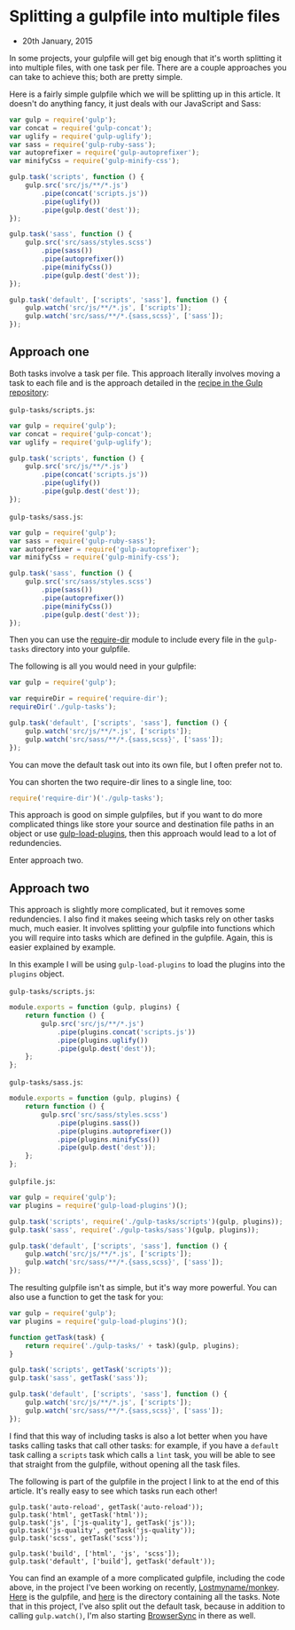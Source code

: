 # Splitting a gulpfile into multiple files
- 20th January, 2015

In some projects, your gulpfile will get big enough that it's worth splitting it into multiple files, with one task per file. There are a couple approaches you can take to achieve this; both are pretty simple.

Here is a fairly simple gulpfile which we will be splitting up in this article. It doesn't do anything fancy, it just deals with our JavaScript and Sass:

```javascript
var gulp = require('gulp');
var concat = require('gulp-concat');
var uglify = require('gulp-uglify');
var sass = require('gulp-ruby-sass');
var autoprefixer = require('gulp-autoprefixer');
var minifyCss = require('gulp-minify-css');

gulp.task('scripts', function () {
	gulp.src('src/js/**/*.js')
		.pipe(concat('scripts.js'))
		.pipe(uglify())
		.pipe(gulp.dest('dest'));
});

gulp.task('sass', function () {
	gulp.src('src/sass/styles.scss')
		.pipe(sass())
		.pipe(autoprefixer())
		.pipe(minifyCss())
		.pipe(gulp.dest('dest'));
});

gulp.task('default', ['scripts', 'sass'], function () {
	gulp.watch('src/js/**/*.js', ['scripts']);
	gulp.watch('src/sass/**/*.{sass,scss}', ['sass']);
});
```

## Approach one

Both tasks involve a task per file. This approach literally involves moving a task to each file and is the approach detailed in the [recipe in the Gulp repository](https://github.com/gulpjs/gulp/blob/master/docs/recipes/split-tasks-across-multiple-files.md):

`gulp-tasks/scripts.js`:

```javascript
var gulp = require('gulp');
var concat = require('gulp-concat');
var uglify = require('gulp-uglify');

gulp.task('scripts', function () {
	gulp.src('src/js/**/*.js')
		.pipe(concat('scripts.js'))
		.pipe(uglify())
		.pipe(gulp.dest('dest'));
});
```

`gulp-tasks/sass.js`:

```javascript
var gulp = require('gulp');
var sass = require('gulp-ruby-sass');
var autoprefixer = require('gulp-autoprefixer');
var minifyCss = require('gulp-minify-css');

gulp.task('sass', function () {
	gulp.src('src/sass/styles.scss')
		.pipe(sass())
		.pipe(autoprefixer())
		.pipe(minifyCss())
		.pipe(gulp.dest('dest'));
});
```

Then you can use the [require-dir](https://www.npmjs.com/package/require-dir) module to include every file in the `gulp-tasks` directory into your gulpfile.

The following is all you would need in your gulpfile:

```javascript
var gulp = require('gulp');

var requireDir = require('require-dir');
requireDir('./gulp-tasks');

gulp.task('default', ['scripts', 'sass'], function () {
	gulp.watch('src/js/**/*.js', ['scripts']);
	gulp.watch('src/sass/**/*.{sass,scss}', ['sass']);
});
```

You can move the default task out into its own file, but I often prefer not to.

You can shorten the two require-dir lines to a single line, too:

```javascript
require('require-dir')('./gulp-tasks');
```

This approach is good on simple gulpfiles, but if you want to do more complicated things like store your source and destination file paths in an object or use [gulp-load-plugins](https://www.npmjs.com/package/gulp-load-plugins), then this approach would lead to a lot of redundencies.

Enter approach two.

## Approach two

This approach is slightly more complicated, but it removes some redundencies. I also find it makes seeing which tasks rely on other tasks much, much easier. It involves splitting your gulpfile into functions which you will require into tasks which are defined in the gulpfile. Again, this is easier explained by example.

In this example I will be using `gulp-load-plugins` to load the plugins into the `plugins` object.


`gulp-tasks/scripts.js`:

```javascript
module.exports = function (gulp, plugins) {
	return function () {
		gulp.src('src/js/**/*.js')
			.pipe(plugins.concat('scripts.js'))
			.pipe(plugins.uglify())
			.pipe(gulp.dest('dest'));
	};
};
```

`gulp-tasks/sass.js`:

```javascript
module.exports = function (gulp, plugins) {
	return function () {
		gulp.src('src/sass/styles.scss')
			.pipe(plugins.sass())
			.pipe(plugins.autoprefixer())
			.pipe(plugins.minifyCss())
			.pipe(gulp.dest('dest'));
	};
};
```

`gulpfile.js`:

```javascript
var gulp = require('gulp');
var plugins = require('gulp-load-plugins')();

gulp.task('scripts', require('./gulp-tasks/scripts')(gulp, plugins));
gulp.task('sass', require('./gulp-tasks/sass')(gulp, plugins));

gulp.task('default', ['scripts', 'sass'], function () {
	gulp.watch('src/js/**/*.js', ['scripts']);
	gulp.watch('src/sass/**/*.{sass,scss}', ['sass']);
});
```

The resulting gulpfile isn't as simple, but it's way more powerful. You can also use a function to get the task for you:

```javascript
var gulp = require('gulp');
var plugins = require('gulp-load-plugins')();

function getTask(task) {
	return require('./gulp-tasks/' + task)(gulp, plugins);
}

gulp.task('scripts', getTask('scripts'));
gulp.task('sass', getTask('sass'));

gulp.task('default', ['scripts', 'sass'], function () {
	gulp.watch('src/js/**/*.js', ['scripts']);
	gulp.watch('src/sass/**/*.{sass,scss}', ['sass']);
});
```

I find that this way of including tasks is also a lot better when you have tasks calling tasks that call other tasks: for example, if you have a `default` task calling a `scripts` task which calls a `lint` task, you will be able to see that straight from the gulpfile, without opening all the task files.

The following is part of the gulpfile in the project I link to at the end of this article. It's really easy to see which tasks run each other!

```
gulp.task('auto-reload', getTask('auto-reload'));
gulp.task('html', getTask('html'));
gulp.task('js', ['js-quality'], getTask('js'));
gulp.task('js-quality', getTask('js-quality'));
gulp.task('scss', getTask('scss'));

gulp.task('build', ['html', 'js', 'scss']);
gulp.task('default', ['build'], getTask('default'));
```

You can find an example of a more complicated gulpfile, including the code above, in the project I've been working on recently, [Lostmyname/monkey](https://github.com/Lostmyname/monkey). [Here](https://github.com/Lostmyname/monkey/blob/master/gulpfile.js) is the gulpfile, and [here](https://github.com/Lostmyname/monkey/tree/master/gulp-tasks) is the directory containing all the tasks. Note that in this project, I've also split out the default task, because in addition to calling `gulp.watch()`, I'm also starting [BrowserSync](http://browsersync.io/) in there as well.
